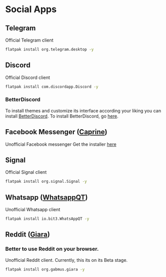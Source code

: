 # Social Apps

## Telegram

Official Telegram client

```sh
flatpak install org.telegram.desktop -y
```

## Discord

Official Discord client

```sh
flatpak install com.discordapp.Discord -y
```

### BetterDiscord

To install themes and customize its interface according your liking you can install [BetterDiscord](https://betterdiscord.net/home/). To install BetterDiscord, go [here](https://gist.github.com/ObserverOfTime/d7e60eb9aa7fe837545c8cb77cf31172).

## Facebook Messenger ([Caprine](https://github.com/sindresorhus/caprine))

Unofficial Facebook messenger
Get the installer [here](https://github.com/sindresorhus/caprine/releases)

## Signal

Official Signal client

```sh
flatpak install org.signal.Signal -y
```

## Whatsapp ([WhatsappQT](https://gitlab.com/bit3/whatsappqt))

Unofficial Whatsapp client

```sh
flatpak install io.bit3.WhatsAppQT -y
```

## Reddit ([Giara](https://giara.gabmus.org/#install))

### Better to use Reddit on your browser.

Unofficial Reddit client. Currently, this its on its Beta stage.

```sh
flatpak install org.gabmus.giara -y
```
